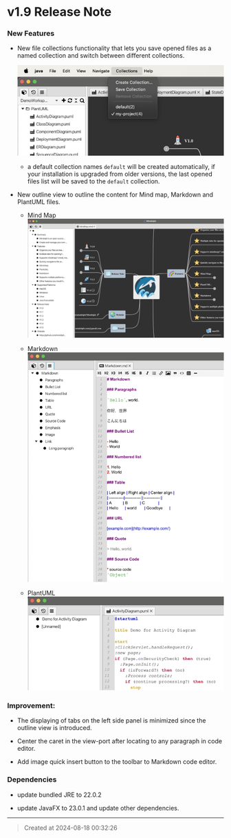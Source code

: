 # v1.9 Release Note

### New Features

* New file collections functionality that lets you save opened files as a named collection and switch between different collections. 

	![v1.9_collections.jpg](v1.9_collections.jpg)  

	* a default collection names `default` will be created automatically, if your installation is upgraded from older versions, the last opened files list will be saved to the `default` collection.

* New outline view to outline the content for Mind map, Markdown and PlantUML files. 

	* Mind Map
	![v1.9_outline_mmd_large.jpg](v1.9_outline_mmd_large.jpg)  

	* Markdown
	![v1.9_outline_mm_large.jpg](v1.9_outline_mm_large.jpg)  

	* PlantUML
	![v1.9_outline_puml.jpg](v1.9_outline_puml.jpg)  

### Improvement:

* The displaying of tabs on the left side panel is minimized since the outline view is introduced.

* Center the caret in the view-port after locating to any paragraph in code editor.

* Add image quick insert button to the toolbar to Markdown code editor.  


### Dependencies

* update bundled JRE to 22.0.2  

* update JavaFX to 23.0.1 and update other dependencies.

---
> Created at 2024-08-18 00:32:26
